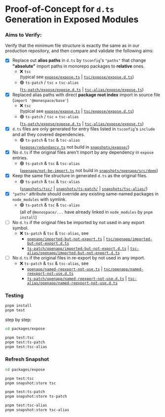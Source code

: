 # Proof-of-Concept for `d.ts` Generation in Exposed Modules


### Aims to Verify:

Verify that the minimum file structure is exactly the same as in our production repository,
and then compare and validate the following aims:

- [x] Replace out **alias paths** in `d.ts` by `tsconfig`'s `"paths"` that
  change **"absolute"** import paths in monorepo packages to **relative** ones.
  - ❌ `tsc` <br/>
    (typical see [`expose/expose.ts`](./packages/expose/expose/expose.ts) | [`tsc/expose/expose.d.ts`](./packages/expose/snapshots/tsc/expose/expose/expose.d.ts))
  - 🟢 `ts-patch` / `tsc` + `tsc-alias` <br/>
    ([`ts-patch/expose/expose.d.ts`](./packages/expose/snapshots/ts-patch/expose/expose/expose.d.ts) | [`tsc-alias/expose/expose.ts`](./packages/expose/snapshots/ts-patch/expose/expose/expose.d.ts))
- [x] Replaced alias paths with direct **package root index** import in source file (`import '@monospace/base'`)
  - ❌ `tsc`  <br/>
    (typical see [`expose/expose.ts`](./packages/expose/expose/expose.ts) | [`tsc/expose/expose.d.ts`](./packages/expose/snapshots/tsc/expose/expose/expose.d.ts))
  - 🟢 `ts-patch` / `tsc` + `tsc-alias` <br/>
    ([`ts-patch/expose/expose.d.ts`](./packages/expose/snapshots/ts-patch/expose/expose/expose.d.ts) | [`tsc-alias/expose/expose.ts`](./packages/expose/snapshots/ts-patch/expose/expose/expose.d.ts))
- [x] `d.ts` files are only generated for entry files listed in `tsconfig`'s `include` and all they covered dependencies.
  - 🟢 `ts-patch` & `tsc` & `tsc-alias` <br/>
    ([`expose/redundancy.ts`](./packages/expose/expose/redundancy.ts) not build in [`snapshots/expose/`](./packages/expose/snapshots/tsc/expose/expose))
- [x] No `d.ts` if the original files aren't import by any dependency in `expose` entries.
  - 🟢 `ts-patch` & `tsc` & `tsc-alias` <br/>
    ([`openapp/not-be-import.ts`](./packages/openapp/src/deep/not-be-import.ts) not build in [`snapshots/openapp/src/deep`](./packages/expose/snapshots/tsc/openapp/src/deep))
- [x] Keep the same file structure in generated `d.ts` as the original files.
  - 🟢 `ts-patch` & `tsc` & `tsc-alias` <br/>
    ([`snapshots/tsc/`](./packages/expose/snapshots/tsc/) | [`snapshots/ts-patch/`](./packages/expose/snapshots/ts-patch/) | [`snapshots/tsc-alias/`](./packages/expose/snapshots/tsc-alias/))
- [x] `"paths"` attribute should override any existing same-named packages in `node_modules` with symlink.
  - 🟢 `ts-patch` & `tsc` & `tsc-alias` <br/>
    (all of `@monospace/...` have already linked in `node_modules` by `pnpm install`)
- [ ] No `d.ts` if the original files be imported by not used in any export symbol.
  - ❌ `ts-patch` & `tsc` & `tsc-alias`, see
    - [`openapp/imported-but-not-export.ts`](./packages/openapp/src/deep/imported-but-not-export.ts) | [`tsc/openapp/imported-but-not-export.d.ts`](./packages/expose/snapshots/tsc/openapp/src/deep/imported-but-not-export.d.ts)
    - [`ts-patch/openapp/imported-but-not-export.d.ts`](./packages/expose/snapshots/ts-patch/openapp/src/deep/imported-but-not-export.d.ts) | [`tsc-alias/openapp/imported-but-not-export.d.ts`](./packages/expose/snapshots/tsc-alias/openapp/src/deep/imported-but-not-export.d.ts)
- [ ] No `d.ts` if the original files in re-export by not used in any import.
  - ❌ `ts-patch` & `tsc` & `tsc-alias`, see
    - [`openapp/named-reexport-not-use.ts`](./packages/openapp/src/deep/export-index/named-reexport-not-use.ts) | [`tsc/openapp/named-reexport-not-use.d.ts`](./packages/expose/snapshots/tsc/openapp/src/deep/export-index/named-reexport-not-use.d.ts)
    - [`ts-patch/openapp/named-reexport-not-use.d.ts`](./packages/expose/snapshots/ts-patch/openapp/src/deep/export-index/named-reexport-not-use.d.ts) | [`tsc-alias/openapp/named-reexport-not-use.d.ts`](./packages/expose/snapshots/tsc-alias/openapp/src/deep/export-index/named-reexport-not-use.d.ts)



### Testing

```bash
pnpm install
pnpm test
```

step by step:

```bash
cd packages/expose

pnpm test:tsc
pnpm test:ts-patch
pnpm test:tsc-alias
```

### Refresh Snapshot

```bash
cd packages/expose

pnpm test:tsc
pnpm snapshot:store tsc

pnpm test:ts-patch
pnpm snapshot:store ts-patch

pnpm test:tsc-alias
pnpm snapshot:store tsc-alias
```
